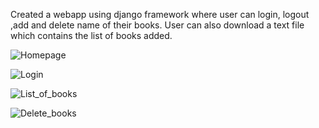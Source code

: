 Created a webapp using django framework where 
user can login,
logout ,add and delete name of their books.
User can also download a text file which contains the list of books added.

![Homepage](https://user-images.githubusercontent.com/83720788/151767473-92815e3a-92ae-4d37-864d-1ecea524958b.png)


![Login](https://user-images.githubusercontent.com/83720788/151767598-7b7d45a5-adaa-4c9e-836d-e12dd64347d1.png)


![List_of_books](https://user-images.githubusercontent.com/83720788/151767721-c858dc1f-b957-4a36-85d5-1fac3b46ff3f.png)


![Delete_books](https://user-images.githubusercontent.com/83720788/151767864-e9a6e3c7-a1cb-4b24-b6d9-fcdc0d026bab.png)
